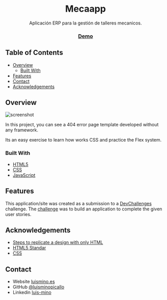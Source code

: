 <h1 align="center">Mecaapp</h1>

<div align="center">
   Aplicación ERP para la gestión de talleres mecanicos.
</div>

<div align="center">
  <h3>
    <a href="#">
      Demo
    </a>
  </h3>
</div>


## Table of Contents

- [Overview](#overview)
  - [Built With](#built-with)
- [Features](#features)
- [Contact](#contact)
- [Acknowledgements](#acknowledgements)


## Overview

![screenshot](https://luismino.es/devchallenge/404-page-challenge/404.PNG)

In this project, you can see a 404 error page template developed without any framework.

Its an easy exercise to learn how works CSS and practice the Flex system.

### Built With

- [HTML5](https://html.spec.whatwg.org/multipage/)
- [CSS](https://www.w3.org/Style/CSS/)
- [JavaScript](https://developer.mozilla.org/es/docs/Web/JavaScript)

## Features

This application/site was created as a submission to a [DevChallenges](https://devchallenges.io/challenges) challenge. The [challenge](https://devchallenges.io/challenges/wBunSb7FPrIepJZAg0sY) was to build an application to complete the given user stories.

## Acknowledgements

- [Steps to replicate a design with only HTML](https://devchallenges-blogs.web.app/how-to-replicate-design/)
- [HTML5 Standar](https://html.spec.whatwg.org/multipage/)
- [CSS](https://www.w3.org/Style/CSS/)

## Contact

- Website [luismino.es](https://luismino.es)
- GitHub [@luisminopicallo](https://github.com/luisminopicallo)
- Linkedin [luis-mino](https://www.linkedin.com/in/luis-mino/)
